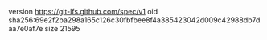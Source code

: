 version https://git-lfs.github.com/spec/v1
oid sha256:69e2f2ba298a165c126c30fbfbee8f4a385423042d009c42988db7daa7e0af7e
size 21595
